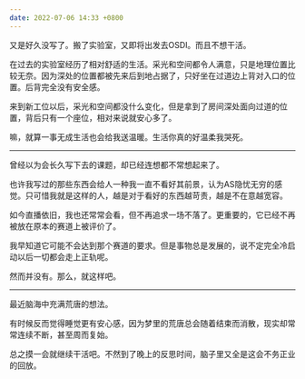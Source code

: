 ```yaml
---
date: 2022-07-06 14:33 +0800
---
```

<!-- more -->

又是好久没写了。搬了实验室，又即将出发去OSDI。而且不想干活。

在过去的实验室经历了相对舒适的生活。采光和空间都令人满意，只是地理位置比较无奈。因为深处的位置都被先来后到地占据了，只好坐在过道边上背对入口的位置。后背完全没有安全感。

来到新工位以后，采光和空间都没什么变化，但是拿到了房间深处面向过道的位置，背后只有一个座位，相对来说就安心多了。

嘛，就算一事无成生活也会给我送温暖。生活你真的好温柔我哭死。

----

曾经以为会长久写下去的课题，却已经连想都不常想起来了。

也许我写过的那些东西会给人一种我一直不看好其前景，认为AS隐忧无穷的感觉。只可惜我就是这样的人，越是对于看好的东西越苛责，越是不在意越宽容。

如今直播依旧，我也还常常会看，但不再追求一场不落了。更重要的，它已经不再被放在原本的赛道上被评价了。

我早知道它可能不会达到那个赛道的要求。但是事物总是发展的，说不定完全冷启动以后一切都会走上正轨呢。

然而并没有。那么，就这样吧。

----

最近脑海中充满荒唐的想法。

有时候反而觉得睡觉更有安心感，因为梦里的荒唐总会随着结束而消散，现实却常常连续不断，甚至周而复始。

总之摸一会就继续干活吧。不然到了晚上的反思时间，脑子里又全是这会不务正业的回放。